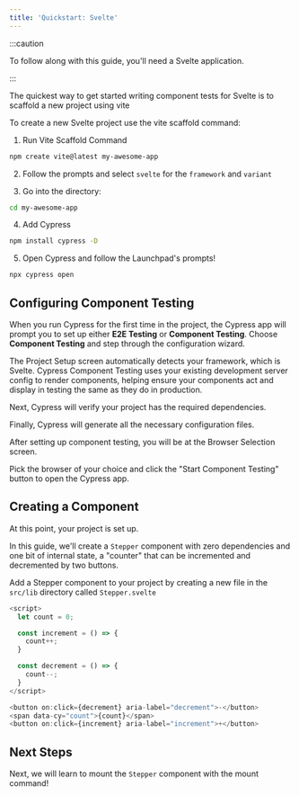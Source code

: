 ```yaml
---
title: 'Quickstart: Svelte'
---
```


<CtBetaAlert></CtBetaAlert>

:::caution

To follow along with this guide, you'll need a Svelte application.

:::

The quickest way to get started writing component tests for Svelte is to
scaffold a new project using vite

To create a new Svelte project use the vite scaffold command:

1. Run Vite Scaffold Command

```bash
npm create vite@latest my-awesome-app
```

2. Follow the prompts and select `svelte` for the `framework` and `variant`

3. Go into the directory:

```bash
cd my-awesome-app
```

4. Add Cypress

```bash
npm install cypress -D
```

5. Open Cypress and follow the Launchpad's prompts!

```bash
npx cypress open
```

## Configuring Component Testing

When you run Cypress for the first time in the project, the Cypress app will
prompt you to set up either **E2E Testing** or **Component Testing**. Choose
**Component Testing** and step through the configuration wizard.

<DocsImage 
  src="/img/guides/component-testing/select-test-type.png" 
  caption="Choose Component Testing"> </DocsImage>

The Project Setup screen automatically detects your framework, which is Svelte.
Cypress Component Testing uses your existing development server config to render
components, helping ensure your components act and display in testing the same
as they do in production.

<DocsImage 
  src="/img/guides/component-testing/project-setup-svelte.png" 
  caption="Framework Detection"> </DocsImage>

Next, Cypress will verify your project has the required dependencies.

<DocsImage
src="/img/guides/component-testing/dependency-detection-svelte.png"
caption="Dependency Verification"> </DocsImage>

Finally, Cypress will generate all the necessary configuration files.

<DocsImage 
  src="/img/guides/component-testing/scaffolded-files-svelte.png" 
  caption="The Cypress launchpad will scaffold all of these files for you.">
</DocsImage>

After setting up component testing, you will be at the Browser Selection screen.

Pick the browser of your choice and click the "Start Component Testing" button
to open the Cypress app.

<DocsImage 
  src="/img/guides/component-testing/select-browser.png" 
  caption="Choose your browser"> </DocsImage>

## Creating a Component

At this point, your project is set up.

In this guide, we'll create a `Stepper` component with zero dependencies and one
bit of internal state, a "counter" that can be incremented and decremented by
two buttons.

Add a Stepper component to your project by creating a new file in the `src/lib`
directory called `Stepper.svelte`

<code-group>
<code-block label="Stepper.svelte" active>

```js
<script>
  let count = 0;

  const increment = () => {
    count++;
  }

  const decrement = () => {
    count--;
  }
</script>

<button on:click={decrement} aria-label="decrement">-</button>
<span data-cy="count">{count}</span>
<button on:click={increment} aria-label="increment">+</button>

```

</code-block>
</code-group>

## Next Steps

Next, we will learn to mount the `Stepper` component with the mount command!

<NavGuide next="/guides/component-testing/mounting-angular" />
